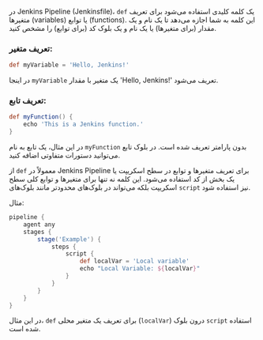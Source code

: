 در Jenkins Pipeline (Jenkinsfile)، `def` یک کلمه کلیدی استفاده می‌شود برای تعریف متغیرها (variables) یا توابع (functions). این کلمه به شما اجازه می‌دهد تا یک نام و یک مقدار (برای متغیرها) یا یک نام و یک بلوک کد (برای توابع) را مشخص کنید.

### تعریف متغیر:

```groovy
def myVariable = 'Hello, Jenkins!'
```

در اینجا `myVariable` یک متغیر با مقدار 'Hello, Jenkins!' تعریف می‌شود.

### تعریف تابع:

```groovy
def myFunction() {
    echo 'This is a Jenkins function.'
}
```

در این مثال، یک تابع به نام `myFunction` بدون پارامتر تعریف شده است. در بلوک تابع می‌توانید دستورات متفاوتی اضافه کنید.

از `def` معمولاً در Jenkins Pipeline برای تعریف متغیرها و توابع در سطح اسکریپت یا یک بخش از کد استفاده می‌شود. این کلمه نه تنها برای متغیرها و توابع کلی سطح اسکریپت بلکه می‌تواند در بلوک‌های محدودتر مانند بلوک‌های `script` نیز استفاده شود.

مثال:

```groovy
pipeline {
    agent any
    stages {
        stage('Example') {
            steps {
                script {
                    def localVar = 'Local variable'
                    echo "Local Variable: ${localVar}"
                }
            }
        }
    }
}
```

در این مثال، `def` برای تعریف یک متغیر محلی (`localVar`) درون بلوک `script` استفاده شده است.
